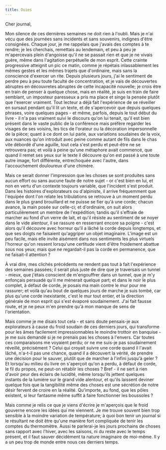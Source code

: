 ```yaml
---
title: Ouies
---
```


Cher journal,


Mon silence de ces dernières semaines ne doit rien à l'oubli. Mais je n'ai vécu
que des journées sans incidents et sans souvenirs, indignes d'être consignées.
Chaque jour, je me rappelais que j'avais des comptes à te rendre; je les
cherchais, remettais au lendemain, et peu à peu je m'apercevais plein d'angoisse
qu'il ne se passait rien et que je ne vivais guère, même dans l'agitation
perpétuelle de mon esprit. Cette crainte progressive atteignit un pic ce matin,
comme je répétais inlassablement les mêmes gestes et les mêmes trajets que
d'ordinaire, mais sans la conscience d'exercer un rite. Depuis plusieurs jours,
j'ai le sentiment de perdre peu à peu toute faculté de concentration, et je vais
de découvertes abruptes en découvretes abruptes de cette incapacité nouvelle; je
crois être en train de penser à quelque chose, mais en réalité, je suis en train
de faire semblant, un imposteur paresseux a pris ma place et singe la pensée
plutôt que l'exercer vraiment. Tout lecteur a déjà fait l'expérience de se
réveiller en sursaut pendant qu'il lit un texte, et de s'apercevoir que depuis
quelques phrases, voire quelques pages - et même, parfois, depuis le tout début
du livre - il n'a pas vraiment suivi le discours qu'on lui tenait, qu'il est
bien présent dans le vaste public de la conférence mais préfère regarder les
visages de ses voisins, les tics de l'orateur ou la décoration impersonnelle de
la pièce; quant à ce dont on lui parle, aux variations soudaines de la voix, aux
nuances qu'on introduit avec peine comme autant de fils dans le chas vite
débordé d'une aguille, tout cela s'est perdu et peut-être ne se retrouvera pas;
et voilà à peine qu'une métaphore avait commencé, que quand il remet ses yeux
sur le texte il découvre qu'on est passé à une toute autre image, fort
différente, entrechoquée avec l'autre, dans l'accouchement douloureux d'une
chimère.

Mais ce serait donner l'impression que les choses se sont produites sans aucun
effort ou sans aucune faute de notre sujet - or c'est bien en lui, et non en
vertu d'un contexte toujours variable, que l'incident s'est produit. Dans les
histoires d'explorateurs ou d'alpiniste, il arrive fréquemment que l'équipée
dont l'on relate les tribulations se retrouve à un moment perdu dans le plus
grand brouillard et ne puisse se fier qu'à une corde; chacun avance, la main
posée sur celle-ci; et d'ordinaire, on suit alors particulièrement un membre de
l'expédition; tandis qu'il s'effraie de marcher au fond d'un verre de lait, et
qu'il résiste au sentiment de se noyer dans le vide alentour, il se rassure en
resserrant encore sa poigne - c'est alors qu'il découvre avec horreur qu'il a
lâché la corde depuis longtemps, et que ses doigts ne faisaient qu'aggriper un
objet imaginaire. L'image est un peu facile, mais elle invite aisément dans nos
sentiments les plus virtuels l'horreur qu'on ressent lorsqu'une certitude vient
d'être froidement abattue sous nos yeux; mais que ne regardait-il pas la corde
en permanence, que ne faisait-il attention ?

À vrai dire, mes clichés précédents ne rendent pas tout à fait l'expérience des
semaines passées; il serait plus juste de dire que je traversais un tunnel -
mieux, que j'étais conscient de m'engouffrer dans un tunnel, que je m'y
enfonçais persuadé qu'il me mènerait quelque part; et dans le noir le plus
complet, à défaut de corde, je posais ma main contre le mur pour me rassurer; et
voilà qu'au bout de quelques jours de marche je suis tombé, car plus qu'une
corde inexistante, c'est le mur tout entier, et la direction générale de mon
esprit qui s'est évaporé soudainement. J'ai fait fausse route, et je ne peux
m'en prendre qu'à mon manque de sens de l'orientation.

Mais comme je me disais tout cela - et sans doute pensais-je aux explorateurs à
cause du froid soudain de ces derniers jours, qui transforme pour les âmes
facilement impressionnables le moindre trottoir en banquise - je me suis demandé
si je ne prenais pas les choses à l'envers. Car toutes ces comparaisons me
voyaient perdu; or ne me suis-je pas soudainement réveillé, précisément ? Celui
qui croyait suivre une corde quand il l'avait lâché, n'a-t-il pas une chance,
quand il a découvert la vérité, de prendre une décision pour le sauver, plutôt
que de marcher à l'infini jusqu'à geler ? Et lorsqu'au milieu du livre on
s'aperçoit qu'on a perdu, à défaut de corde, le fil du propos, ne peut-on
rétablir les choses ? Bref - il ne sert à rien d'avoir peur des éclairs de
lucidité, même lorsqu'ils jettent quelques instants de la lumière sur le grand
vide alentour, et qu'ils laissent deviner quelque fois que la tangibilité même
des choses est une sécrétion de notre désir fervent de croire en la réalité.
Qu'importe, au fond, que les pôles existent, si leur fantasme même suffit à
faire fonctionner les boussoles ?

Mais comme je relis ce que je viens d'écrire je m'aperçois que le froid gouverne
encore les idées qui me viennent. Je me trouve souvent bien trop sensible à la
moindre variation de température; à quoi bon tenir un journal si le résultant ne
doit être qu'une manière fort compliquée de tenir les comptes du thermomètre.
Aussi te parlerai-je les jours prochains de choses sans rapport avec l'hiver,
avec les saisons, ni du reste avec le temps présent, et il faut sauver
décidément ta nature imaginaire de moi-même. Il y a un peu trop de monde entre
nous ces derniers temps.
